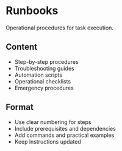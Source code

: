 # Runbooks

Operational procedures for task execution.

## Content

- Step-by-step procedures
- Troubleshooting guides
- Automation scripts
- Operational checklists
- Emergency procedures

## Format

- Use clear numbering for steps
- Include prerequisites and dependencies
- Add commands and practical examples
- Keep instructions updated
